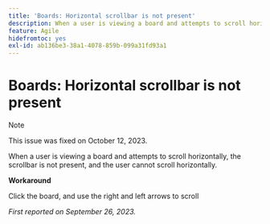 ```yaml
---
title: 'Boards: Horizontal scrollbar is not present'
description: When a user is viewing a board and attempts to scroll horizontally, the scrollbar is not present, and the user cannot scroll horizontally.
feature: Agile
hidefromtoc: yes
exl-id: ab136be3-38a1-4078-859b-099a31fd93a1
---
```

# Boards: Horizontal scrollbar is not present

>[!NOTE]
>
>This issue was fixed on October 12, 2023.

When a user is viewing a board and attempts to scroll horizontally, the scrollbar is not present, and the user cannot scroll horizontally.

**Workaround**

Click the board, and use the right and left arrows to scroll

_First reported on September 26, 2023._

